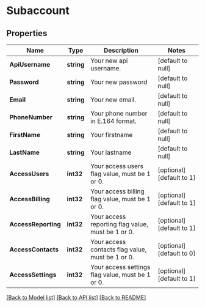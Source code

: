 # Subaccount

## Properties
Name | Type | Description | Notes
------------ | ------------- | ------------- | -------------
**ApiUsername** | **string** | Your new api username. | [default to null]
**Password** | **string** | Your new password | [default to null]
**Email** | **string** | Your new email. | [default to null]
**PhoneNumber** | **string** | Your phone number in E.164 format. | [default to null]
**FirstName** | **string** | Your firstname | [default to null]
**LastName** | **string** | Your lastname | [default to null]
**AccessUsers** | **int32** | Your access users flag value, must be 1 or 0. | [optional] [default to 1]
**AccessBilling** | **int32** | Your access billing flag value, must be 1 or 0. | [optional] [default to 1]
**AccessReporting** | **int32** | Your access reporting flag value, must be 1 or 0. | [optional] [default to 1]
**AccessContacts** | **int32** | Your access contacts flag value, must be 1 or 0. | [optional] [default to 0]
**AccessSettings** | **int32** | Your access settings flag value, must be 1 or 0. | [optional] [default to 1]

[[Back to Model list]](../README.md#documentation-for-models) [[Back to API list]](../README.md#documentation-for-api-endpoints) [[Back to README]](../README.md)


